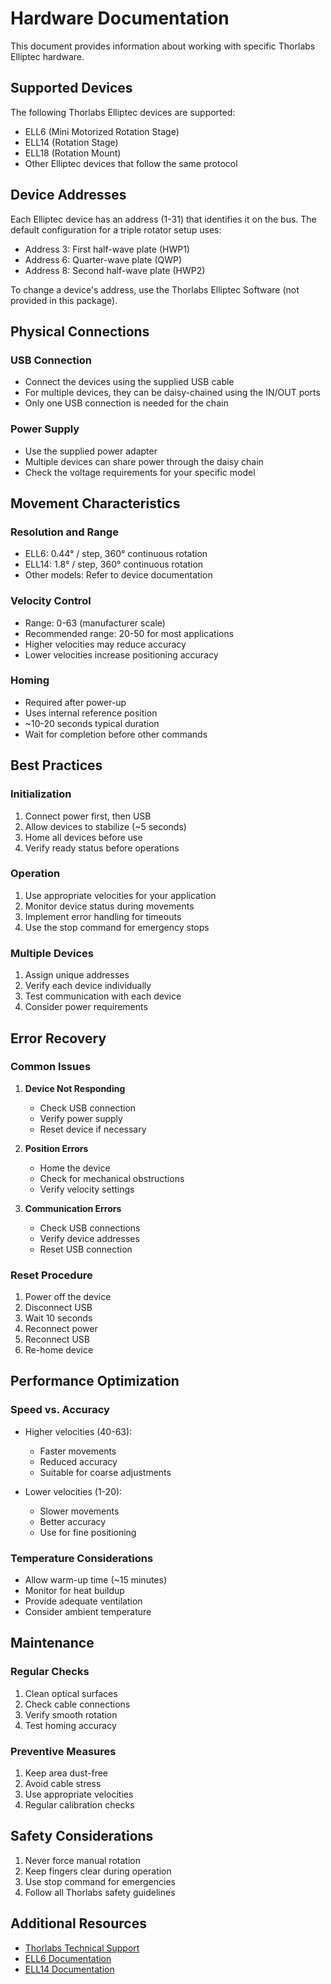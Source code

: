 # Hardware Documentation

This document provides information about working with specific Thorlabs Elliptec hardware.

## Supported Devices

The following Thorlabs Elliptec devices are supported:

- ELL6 (Mini Motorized Rotation Stage)
- ELL14 (Rotation Stage)
- ELL18 (Rotation Mount)
- Other Elliptec devices that follow the same protocol

## Device Addresses

Each Elliptec device has an address (1-31) that identifies it on the bus. The default configuration for a triple rotator setup uses:

- Address 3: First half-wave plate (HWP1)
- Address 6: Quarter-wave plate (QWP)
- Address 8: Second half-wave plate (HWP2)

To change a device's address, use the Thorlabs Elliptec Software (not provided in this package).

## Physical Connections

### USB Connection

- Connect the devices using the supplied USB cable
- For multiple devices, they can be daisy-chained using the IN/OUT ports
- Only one USB connection is needed for the chain

### Power Supply

- Use the supplied power adapter
- Multiple devices can share power through the daisy chain
- Check the voltage requirements for your specific model

## Movement Characteristics

### Resolution and Range

- ELL6: 0.44° / step, 360° continuous rotation
- ELL14: 1.8° / step, 360° continuous rotation
- Other models: Refer to device documentation

### Velocity Control

- Range: 0-63 (manufacturer scale)
- Recommended range: 20-50 for most applications
- Higher velocities may reduce accuracy
- Lower velocities increase positioning accuracy

### Homing

- Required after power-up
- Uses internal reference position
- ~10-20 seconds typical duration
- Wait for completion before other commands

## Best Practices

### Initialization

1. Connect power first, then USB
2. Allow devices to stabilize (~5 seconds)
3. Home all devices before use
4. Verify ready status before operations

### Operation

1. Use appropriate velocities for your application
2. Monitor device status during movements
3. Implement error handling for timeouts
4. Use the stop command for emergency stops

### Multiple Devices

1. Assign unique addresses
2. Verify each device individually
3. Test communication with each device
4. Consider power requirements

## Error Recovery

### Common Issues

1. **Device Not Responding**
   - Check USB connection
   - Verify power supply
   - Reset device if necessary

2. **Position Errors**
   - Home the device
   - Check for mechanical obstructions
   - Verify velocity settings

3. **Communication Errors**
   - Check USB connections
   - Verify device addresses
   - Reset USB connection

### Reset Procedure

1. Power off the device
2. Disconnect USB
3. Wait 10 seconds
4. Reconnect power
5. Reconnect USB
6. Re-home device

## Performance Optimization

### Speed vs. Accuracy

- Higher velocities (40-63):
  - Faster movements
  - Reduced accuracy
  - Suitable for coarse adjustments

- Lower velocities (1-20):
  - Slower movements
  - Better accuracy
  - Use for fine positioning

### Temperature Considerations

- Allow warm-up time (~15 minutes)
- Monitor for heat buildup
- Provide adequate ventilation
- Consider ambient temperature

## Maintenance

### Regular Checks

1. Clean optical surfaces
2. Check cable connections
3. Verify smooth rotation
4. Test homing accuracy

### Preventive Measures

1. Keep area dust-free
2. Avoid cable stress
3. Use appropriate velocities
4. Regular calibration checks

## Safety Considerations

1. Never force manual rotation
2. Keep fingers clear during operation
3. Use stop command for emergencies
4. Follow all Thorlabs safety guidelines

## Additional Resources

- [Thorlabs Technical Support](https://www.thorlabs.com/support.cfm)
- [ELL6 Documentation](https://www.thorlabs.com/thorproduct.cfm?partnumber=ELL6)
- [ELL14 Documentation](https://www.thorlabs.com/thorproduct.cfm?partnumber=ELL14)